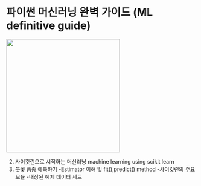 
# 파이썬 머신러닝 완벽 가이드 (ML definitive guide)

<img src="https://github.com/HyejunShin/study/blob/main/ml-definitive-guide/cover.jpg" width="300">

2. 사이킷런으로 시작하는 머신러닝 machine learning using scikit learn
02. 붓꽃 품종 예측하기 
-Estimator 이해 및 fit(),predict() method
-사이킷런의 주요 모듈
-내장된 예제 데이터 세트

